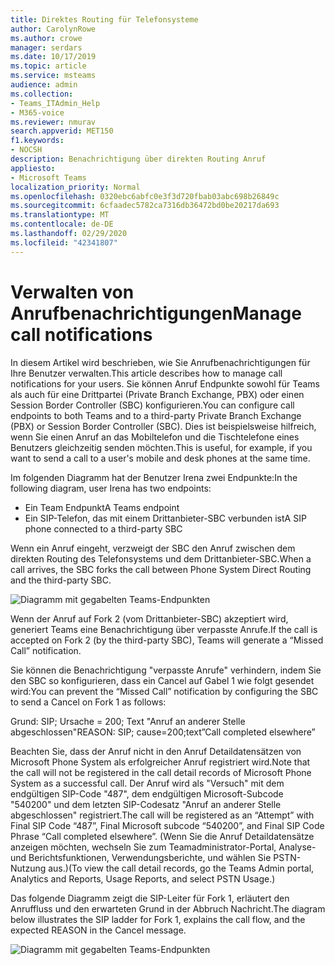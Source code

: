 ```yaml
---
title: Direktes Routing für Telefonsysteme
author: CarolynRowe
ms.author: crowe
manager: serdars
ms.date: 10/17/2019
ms.topic: article
ms.service: msteams
audience: admin
ms.collection:
- Teams_ITAdmin_Help
- M365-voice
ms.reviewer: nmurav
search.appverid: MET150
f1.keywords:
- NOCSH
description: Benachrichtigung über direkten Routing Anruf
appliesto:
- Microsoft Teams
localization_priority: Normal
ms.openlocfilehash: 0320ebc6abfc0e3f3d720fbab03abc698b26849c
ms.sourcegitcommit: 6cfaadec5782ca7316db36472bd0be20217da693
ms.translationtype: MT
ms.contentlocale: de-DE
ms.lasthandoff: 02/29/2020
ms.locfileid: "42341807"
---
```

# <a name="manage-call-notifications"></a><span data-ttu-id="7ac07-103">Verwalten von Anrufbenachrichtigungen</span><span class="sxs-lookup"><span data-stu-id="7ac07-103">Manage call notifications</span></span>

<span data-ttu-id="7ac07-104">In diesem Artikel wird beschrieben, wie Sie Anrufbenachrichtigungen für Ihre Benutzer verwalten.</span><span class="sxs-lookup"><span data-stu-id="7ac07-104">This article describes how to manage call notifications for your users.</span></span> <span data-ttu-id="7ac07-105">Sie können Anruf Endpunkte sowohl für Teams als auch für eine Drittpartei (Private Branch Exchange, PBX) oder einen Session Border Controller (SBC) konfigurieren.</span><span class="sxs-lookup"><span data-stu-id="7ac07-105">You can configure call endpoints to both Teams and to a third-party Private Branch Exchange (PBX) or Session Border Controller (SBC).</span></span>  <span data-ttu-id="7ac07-106">Dies ist beispielsweise hilfreich, wenn Sie einen Anruf an das Mobiltelefon und die Tischtelefone eines Benutzers gleichzeitig senden möchten.</span><span class="sxs-lookup"><span data-stu-id="7ac07-106">This is useful, for example, if you want to send a call to a user's mobile and desk phones at the same time.</span></span>   

<span data-ttu-id="7ac07-107">Im folgenden Diagramm hat der Benutzer Irena zwei Endpunkte:</span><span class="sxs-lookup"><span data-stu-id="7ac07-107">In the following diagram, user Irena has two endpoints:</span></span>

- <span data-ttu-id="7ac07-108">Ein Team Endpunkt</span><span class="sxs-lookup"><span data-stu-id="7ac07-108">A Teams endpoint</span></span>
- <span data-ttu-id="7ac07-109">Ein SIP-Telefon, das mit einem Drittanbieter-SBC verbunden ist</span><span class="sxs-lookup"><span data-stu-id="7ac07-109">A SIP phone connected to a third-party SBC</span></span>

<span data-ttu-id="7ac07-110">Wenn ein Anruf eingeht, verzweigt der SBC den Anruf zwischen dem direkten Routing des Telefonsystems und dem Drittanbieter-SBC.</span><span class="sxs-lookup"><span data-stu-id="7ac07-110">When a call arrives, the SBC forks the call between Phone System Direct Routing and the third-party SBC.</span></span>


![Diagramm mit gegabelten Teams-Endpunkten](media/direct-routing-call-notification-1.png)

<span data-ttu-id="7ac07-112">Wenn der Anruf auf Fork 2 (vom Drittanbieter-SBC) akzeptiert wird, generiert Teams eine Benachrichtigung über verpasste Anrufe.</span><span class="sxs-lookup"><span data-stu-id="7ac07-112">If the call is accepted on Fork 2 (by the third-party SBC), Teams will generate a “Missed Call” notification.</span></span>  

<span data-ttu-id="7ac07-113">Sie können die Benachrichtigung "verpasste Anrufe" verhindern, indem Sie den SBC so konfigurieren, dass ein Cancel auf Gabel 1 wie folgt gesendet wird:</span><span class="sxs-lookup"><span data-stu-id="7ac07-113">You can prevent the “Missed Call” notification by configuring the SBC to send a Cancel on Fork 1 as follows:</span></span>

<span data-ttu-id="7ac07-114">Grund: SIP; Ursache = 200; Text "Anruf an anderer Stelle abgeschlossen"</span><span class="sxs-lookup"><span data-stu-id="7ac07-114">REASON: SIP; cause=200;text”Call completed elsewhere”</span></span> 

<span data-ttu-id="7ac07-115">Beachten Sie, dass der Anruf nicht in den Anruf Detaildatensätzen von Microsoft Phone System als erfolgreicher Anruf registriert wird.</span><span class="sxs-lookup"><span data-stu-id="7ac07-115">Note that the call will not be registered in the call detail records of Microsoft Phone System as a successful call.</span></span> <span data-ttu-id="7ac07-116">Der Anruf wird als "Versuch" mit dem endgültigen SIP-Code "487", dem endgültigen Microsoft-Subcode "540200" und dem letzten SIP-Codesatz "Anruf an anderer Stelle abgeschlossen" registriert.</span><span class="sxs-lookup"><span data-stu-id="7ac07-116">The call will be registered as an “Attempt” with Final SIP Code “487”, Final Microsoft subcode “540200”, and Final SIP Code Phrase “Call completed elsewhere”.</span></span>  <span data-ttu-id="7ac07-117">(Wenn Sie die Anruf Detaildatensätze anzeigen möchten, wechseln Sie zum Teamadministrator-Portal, Analyse-und Berichtsfunktionen, Verwendungsberichte, und wählen Sie PSTN-Nutzung aus.)</span><span class="sxs-lookup"><span data-stu-id="7ac07-117">(To view the call detail records, go the Teams Admin portal, Analytics and Reports, Usage Reports, and select PSTN Usage.)</span></span>


<span data-ttu-id="7ac07-118">Das folgende Diagramm zeigt die SIP-Leiter für Fork 1, erläutert den Anruffluss und den erwarteten Grund in der Abbruch Nachricht.</span><span class="sxs-lookup"><span data-stu-id="7ac07-118">The diagram below illustrates the SIP ladder for Fork 1, explains the call flow, and the expected REASON in the Cancel message.</span></span> 

![Diagramm mit gegabelten Teams-Endpunkten](media/direct-routing-call-notification-2.png)
